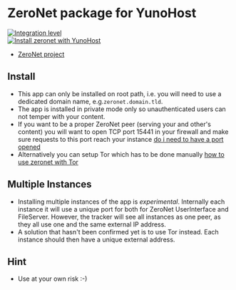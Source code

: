# ZeroNet package for YunoHost
[![Integration level](https://dash.yunohost.org/integration/zeronet.svg)](https://ci-apps.yunohost.org/jenkins/job/zeronet%20%28Community%29/lastBuild/consoleFull)  
[![Install zeronet with YunoHost](https://install-app.yunohost.org/install-with-yunohost.png)](https://install-app.yunohost.org/?app=zeronet)

- [ZeroNet project](https://github.com/HelloZeroNet/ZeroNet)

## Install
- This app can only be installed on root path, i.e. you will need to use a dedicated domain name, e.g.`zeronet.domain.tld`.
- The app is installed in private mode only so unauthenticated users can not temper with your content.
- If you want to be a proper ZeroNet peer (serving your and other's content) you will want to open TCP port 15441 in your firewall and make sure requests to this port reach your instance [do i need to have a port opened](https://zeronet.readthedocs.io/en/latest/faq/#do-i-need-to-have-a-port-opened)
- Alternatively you can setup Tor which has to be done manually [how to use zeronet with Tor](https://zeronet.readthedocs.io/en/latest/faq/#how-to-use-zeronet-with-tor)

## Multiple Instances
- Installing multiple instances of the app is *experimental*. Internally each instance it will use a unique port for both for ZeroNet UserInterface and FileServer. However, the tracker will see all instances as one peer, as they all use one and the same external IP address.
- A solution that hasn't been confirmed yet is to use Tor instead. Each instance should then have a unique external address.

## Hint
- Use at your own risk :-)
